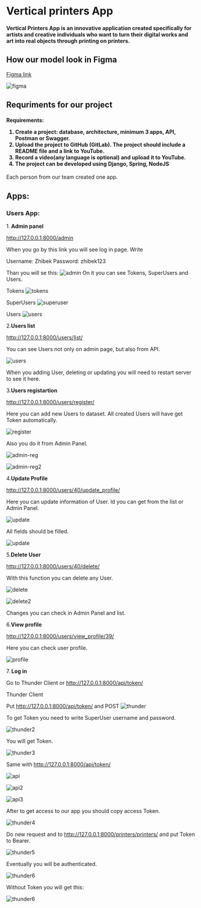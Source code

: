 <h1>Vertical printers App</h1>

<h4>Vertical Printers App is an innovative application created specifically for artists and creative individuals who want to turn their digital works and art into real objects through printing on printers.</h4>

<h2>How our model look in Figma</h2>

<a href="https://www.figma.com/design/kbwSyREyVd2byNGplYdHqo/Untitled?node-id=0%3A1&t=lI2AKQH4TOVk9jRp-1">Figma link</a>

![figma](./pictures/1.png)

<h2>Requriments for our project</h2>
 
 <h4>Requirements:

1) Create a project: database, architecture, minimum 3 apps, API, Postman or Swagger.
2) Upload the project to GitHub (GitLab). The project should include a README file and a link to YouTube.
3) Record a video(any language is optional) and upload it to YouTube.
4) The project can be developed using Django, Spring, NodeJS</h4>

Each person from our team created one app.

 <h2>Apps:</h2>

 <h3>Users App:</h3>
   1.<strong> Admin panel </strong>

   http://127.0.0.1:8000/admin
   
   When you go by this link you will see log in page. Write 
   
   Username: Zhibek
   Password: zhibek123

   Than you will se this:
   ![admin](./pictures/2.png)
   On it you can see Tokens, SuperUsers and Users.

   Tokens
   ![tokens](./pictures/3.png)

   SuperUsers
   ![superuser](./pictures/4.png)

   Users
   ![users](./pictures/5.png)


   2.<strong>Users list</strong>

   http://127.0.0.1:8000/users/list/

   You can see Users not only on admin page, but also from API.

   ![users](./pictures/6.png)

   When you adding User, deleting or updating you will need to restart server to see it here.

   3.<strong>Users registartion</strong>

   http://127.0.0.1:8000/users/register/

   Here you can add new Users to dataset. All created Users will have get Token automatically.

   ![register](pictures/7.png)

   Also you do it from Admin Panel.

   ![admin-reg](pictures/8.png)

   ![admin-reg2](pictures/9.png)

   4.<strong>Update Profile</strong>

   http://127.0.0.1:8000/users/40/update_profile/

   Here you can update information of User. Id you can get from the list or Admin Panel.

   ![update](pictures/10.png)

   All fields should be filled.

   ![update](pictures/11.png)

   5.<strong>Delete User</strong>

   http://127.0.0.1:8000/users/40/delete/

   With this function you can delete any User.

   ![delete](pictures/12.png)

   ![delete2](pictures/13.png)

   Changes you can check in Admin Panel and list.

   6.<strong>View profile</strong>

   http://127.0.0.1:8000/users/view_profile/39/

   Here you can check user profile.

   ![profile](pictures/14.png)

   7.<strong> Log in</strong>
   
   Go to Thunder Client or http://127.0.0.1:8000/api/token/
   
   Thunder Client
   
   Put http://127.0.0.1:8000/api/token/ and POST
   ![thunder](pictures/15.png)

   To get Token you need to write SuperUser username and password.

   ![thunder2](pictures/15.png)

   You will get Token.

   ![thunder3](pictures/16.png)

   Same with http://127.0.0.1:8000/api/token/

   ![api](pictures/21.png)

   ![api2](pictures/22.png)

   ![api3](pictures/23.png)

   After to get access to our app you should copy access Token.

   ![thunder4](pictures/17.png)

   Do new request and to http://127.0.0.1:8000/printers/printers/ and put Token to Bearer.

   ![thunder5](pictures/18.png)

   Eventually you will be authenticated.

   ![thunder6](pictures/19.png)

   Without Token you will get this:

   ![thunder6](pictures/20.png)










